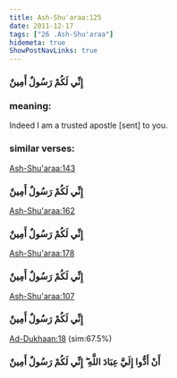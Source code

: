 ```yaml
---
title: Ash-Shu'araa:125
date: 2011-12-17
tags: ["26 .Ash-Shu'araa"]
hidemeta: true 
ShowPostNavLinks: true 
---
```

### إِنِّي لَكُمْ رَسُولٌ أَمِينٌ
### meaning: 
Indeed I am a trusted apostle [sent] to you.
### similar verses: 

[Ash-Shu'araa:143](/26/143)

### إِنِّي لَكُمْ رَسُولٌ أَمِينٌ

[Ash-Shu'araa:162](/26/162)

### إِنِّي لَكُمْ رَسُولٌ أَمِينٌ

[Ash-Shu'araa:178](/26/178)

### إِنِّي لَكُمْ رَسُولٌ أَمِينٌ

[Ash-Shu'araa:107](/26/107)

### إِنِّي لَكُمْ رَسُولٌ أَمِينٌ

[Ad-Dukhaan:18](/44/18) (sim:67.5%)

### أَنْ أَدُّوا إِلَيَّ عِبَادَ اللَّهِ ۖ إِنِّي لَكُمْ رَسُولٌ أَمِينٌ
